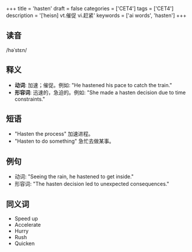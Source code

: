 +++
title = 'hasten'
draft = false
categories = ['CET4']
tags = ['CET4']
description = '[ˈheisn] vt.催促 vi.赶紧'
keywords = ['ai words', 'hasten']
+++

## 读音
/həˈstɛn/

## 释义
- **动词**: 加速；催促。例如: "He hastened his pace to catch the train."
- **形容词**: 迅速的，急迫的。例如: "She made a hasten decision due to time constraints."

## 短语
- "Hasten the process" 加速进程。
- "Hasten to do something" 急忙去做某事。

## 例句
- 动词: "Seeing the rain, he hastened to get inside."
- 形容词: "The hasten decision led to unexpected consequences."

## 同义词
- Speed up
- Accelerate
- Hurry
- Rush
- Quicken
